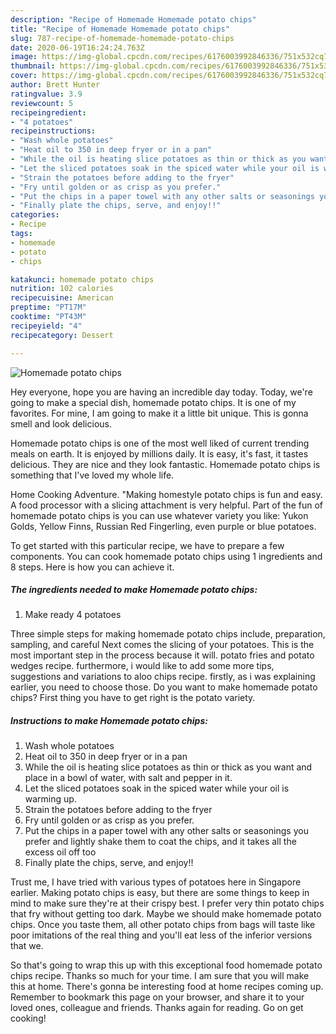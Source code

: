 ```yaml
---
description: "Recipe of Homemade Homemade potato chips"
title: "Recipe of Homemade Homemade potato chips"
slug: 787-recipe-of-homemade-homemade-potato-chips
date: 2020-06-19T16:24:24.763Z
image: https://img-global.cpcdn.com/recipes/6176003992846336/751x532cq70/homemade-potato-chips-recipe-main-photo.jpg
thumbnail: https://img-global.cpcdn.com/recipes/6176003992846336/751x532cq70/homemade-potato-chips-recipe-main-photo.jpg
cover: https://img-global.cpcdn.com/recipes/6176003992846336/751x532cq70/homemade-potato-chips-recipe-main-photo.jpg
author: Brett Hunter
ratingvalue: 3.9
reviewcount: 5
recipeingredient:
- "4 potatoes"
recipeinstructions:
- "Wash whole potatoes"
- "Heat oil to 350 in deep fryer or in a pan"
- "While the oil is heating slice potatoes as thin or thick as you want and place in a bowl of water, with salt and pepper in it."
- "Let the sliced potatoes soak in the spiced water while your oil is warming up."
- "Strain the potatoes before adding to the fryer"
- "Fry until golden or as crisp as you prefer."
- "Put the chips in a paper towel with any other salts or seasonings you prefer and lightly shake them to coat the chips, and it takes all the excess oil off too"
- "Finally plate the chips, serve, and enjoy!!"
categories:
- Recipe
tags:
- homemade
- potato
- chips

katakunci: homemade potato chips 
nutrition: 102 calories
recipecuisine: American
preptime: "PT17M"
cooktime: "PT43M"
recipeyield: "4"
recipecategory: Dessert

---
```



![Homemade potato chips](https://img-global.cpcdn.com/recipes/6176003992846336/751x532cq70/homemade-potato-chips-recipe-main-photo.jpg)

Hey everyone, hope you are having an incredible day today. Today, we're going to make a special dish, homemade potato chips. It is one of my favorites. For mine, I am going to make it a little bit unique. This is gonna smell and look delicious.

Homemade potato chips is one of the most well liked of current trending meals on earth. It is enjoyed by millions daily. It is easy, it's fast, it tastes delicious. They are nice and they look fantastic. Homemade potato chips is something that I've loved my whole life.

Home Cooking Adventure. &#34;Making homestyle potato chips is fun and easy. A food processor with a slicing attachment is very helpful. Part of the fun of homemade potato chips is you can use whatever variety you like: Yukon Golds, Yellow Finns, Russian Red Fingerling, even purple or blue potatoes.


To get started with this particular recipe, we have to prepare a few components. You can cook homemade potato chips using 1 ingredients and 8 steps. Here is how you can achieve it.

<!--inarticleads1-->

##### The ingredients needed to make Homemade potato chips:

1. Make ready 4 potatoes


Three simple steps for making homemade potato chips include, preparation, sampling, and careful Next comes the slicing of your potatoes. This is the most important step in the process because it will. potato fries and potato wedges recipe. furthermore, i would like to add some more tips, suggestions and variations to aloo chips recipe. firstly, as i was explaining earlier, you need to choose those. Do you want to make homemade potato chips? First thing you have to get right is the potato variety. 

<!--inarticleads2-->

##### Instructions to make Homemade potato chips:

1. Wash whole potatoes
1. Heat oil to 350 in deep fryer or in a pan
1. While the oil is heating slice potatoes as thin or thick as you want and place in a bowl of water, with salt and pepper in it.
1. Let the sliced potatoes soak in the spiced water while your oil is warming up.
1. Strain the potatoes before adding to the fryer
1. Fry until golden or as crisp as you prefer.
1. Put the chips in a paper towel with any other salts or seasonings you prefer and lightly shake them to coat the chips, and it takes all the excess oil off too
1. Finally plate the chips, serve, and enjoy!!


Trust me, I have tried with various types of potatoes here in Singapore earlier. Making potato chips is easy, but there are some things to keep in mind to make sure they&#39;re at their crispy best. I prefer very thin potato chips that fry without getting too dark. Maybe we should make homemade potato chips. Once you taste them, all other potato chips from bags will taste like poor imitations of the real thing and you&#39;ll eat less of the inferior versions that we. 

So that's going to wrap this up with this exceptional food homemade potato chips recipe. Thanks so much for your time. I am sure that you will make this at home. There's gonna be interesting food at home recipes coming up. Remember to bookmark this page on your browser, and share it to your loved ones, colleague and friends. Thanks again for reading. Go on get cooking!
